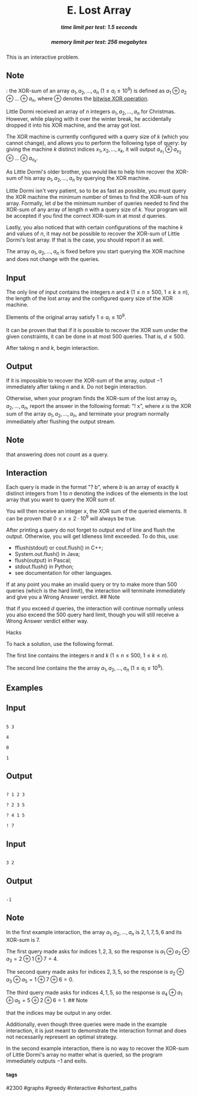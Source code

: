 <h1 style='text-align: center;'> E. Lost Array</h1>

<h5 style='text-align: center;'>time limit per test: 1.5 seconds</h5>
<h5 style='text-align: center;'>memory limit per test: 256 megabytes</h5>

This is an interactive problem.

## Note

: the XOR-sum of an array $a_1, a_2, \ldots, a_n$ ($1 \le a_i \le 10^9$) is defined as $a_1 \oplus a_2 \oplus \ldots \oplus a_n$, where $\oplus$ denotes the [bitwise XOR operation](https://en.wikipedia.org/wiki/Bitwise_operation#XOR).

Little Dormi received an array of $n$ integers $a_1, a_2, \ldots, a_n$ for Christmas. However, while playing with it over the winter break, he accidentally dropped it into his XOR machine, and the array got lost.

The XOR machine is currently configured with a query size of $k$ (which you cannot change), and allows you to perform the following type of query: by giving the machine $k$ distinct indices $x_1, x_2, \ldots, x_k$, it will output $a_{x_1} \oplus a_{x_2} \oplus \ldots \oplus a_{x_k}$.

As Little Dormi's older brother, you would like to help him recover the XOR-sum of his array $a_1, a_2, \ldots, a_n$ by querying the XOR machine.

Little Dormi isn't very patient, so to be as fast as possible, you must query the XOR machine the minimum number of times to find the XOR-sum of his array. Formally, let $d$ be the minimum number of queries needed to find the XOR-sum of any array of length $n$ with a query size of $k$. Your program will be accepted if you find the correct XOR-sum in at most $d$ queries.

Lastly, you also noticed that with certain configurations of the machine $k$ and values of $n$, it may not be possible to recover the XOR-sum of Little Dormi's lost array. If that is the case, you should report it as well.

The array $a_1, a_2, \ldots, a_n$ is fixed before you start querying the XOR machine and does not change with the queries.

## Input

The only line of input contains the integers $n$ and $k$ ($1 \le n \le 500$, $1 \le k \le n$), the length of the lost array and the configured query size of the XOR machine.

Elements of the original array satisfy $1 \le a_i \le 10^9$.

It can be proven that that if it is possible to recover the XOR sum under the given constraints, it can be done in at most $500$ queries. That is, $d \le 500$.

After taking $n$ and $k$, begin interaction.

## Output

If it is impossible to recover the XOR-sum of the array, output $-1$ immediately after taking $n$ and $k$. Do not begin interaction.

Otherwise, when your program finds the XOR-sum of the lost array $a_1, a_2, \ldots, a_n$, report the answer in the following format: "! x", where $x$ is the XOR sum of the array $a_1, a_2, \ldots, a_n$, and terminate your program normally immediately after flushing the output stream. 

## Note

 that answering does not count as a query.

## Interaction

Each query is made in the format "? b", where $b$ is an array of exactly $k$ distinct integers from $1$ to $n$ denoting the indices of the elements in the lost array that you want to query the XOR sum of.

You will then receive an integer $x$, the XOR sum of the queried elements. It can be proven that $0 \le x \le 2 \cdot 10^9$ will always be true.

After printing a query do not forget to output end of line and flush the output. Otherwise, you will get Idleness limit exceeded. To do this, use:

* fflush(stdout) or cout.flush() in C++;
* System.out.flush() in Java;
* flush(output) in Pascal;
* stdout.flush() in Python;
* see documentation for other languages.

If at any point you make an invalid query or try to make more than $500$ queries (which is the hard limit), the interaction will terminate immediately and give you a Wrong Answer verdict. ## Note

 that if you exceed $d$ queries, the interaction will continue normally unless you also exceed the $500$ query hard limit, though you will still receive a Wrong Answer verdict either way.

Hacks

To hack a solution, use the following format.

The first line contains the integers $n$ and $k$ ($1 \le n \le 500$, $1 \le k \le n$).

The second line contains the the array $a_1, a_2, \ldots, a_n$ ($1 \le a_i \le 10^9$).

## Examples

## Input


```

5 3

4

0

1

```
## Output


```

? 1 2 3

? 2 3 5

? 4 1 5

! 7

```
## Input


```

3 2

```
## Output


```

-1

```
## Note

In the first example interaction, the array $a_1, a_2, \ldots, a_n$ is $2, 1, 7, 5, 6$ and its XOR-sum is $7$. 

The first query made asks for indices $1,2,3$, so the response is $a_1 \oplus a_2 \oplus a_3 = 2 \oplus 1 \oplus 7 = 4$.

The second query made asks for indices $2,3,5$, so the response is $a_2 \oplus a_3 \oplus a_5 = 1 \oplus 7 \oplus 6 = 0$.

The third query made asks for indices $4,1,5$, so the response is $a_4 \oplus a_1 \oplus a_5 = 5 \oplus 2 \oplus 6 = 1$. ## Note

 that the indices may be output in any order.

Additionally, even though three queries were made in the example interaction, it is just meant to demonstrate the interaction format and does not necessarily represent an optimal strategy.

In the second example interaction, there is no way to recover the XOR-sum of Little Dormi's array no matter what is queried, so the program immediately outputs $-1$ and exits.



#### tags 

#2300 #graphs #greedy #interactive #shortest_paths 